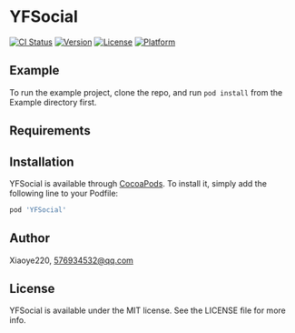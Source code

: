 # YFSocial

[![CI Status](https://img.shields.io/travis/Xiaoye220/YFSocial.svg?style=flat)](https://travis-ci.org/Xiaoye220/YFSocial)
[![Version](https://img.shields.io/cocoapods/v/YFSocial.svg?style=flat)](https://cocoapods.org/pods/YFSocial)
[![License](https://img.shields.io/cocoapods/l/YFSocial.svg?style=flat)](https://cocoapods.org/pods/YFSocial)
[![Platform](https://img.shields.io/cocoapods/p/YFSocial.svg?style=flat)](https://cocoapods.org/pods/YFSocial)

## Example

To run the example project, clone the repo, and run `pod install` from the Example directory first.

## Requirements

## Installation

YFSocial is available through [CocoaPods](https://cocoapods.org). To install
it, simply add the following line to your Podfile:

```ruby
pod 'YFSocial'
```

## Author

Xiaoye220, 576934532@qq.com

## License

YFSocial is available under the MIT license. See the LICENSE file for more info.
